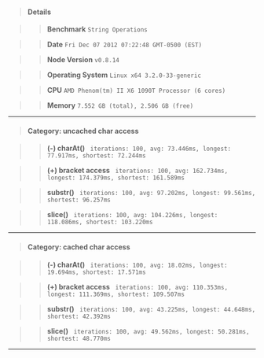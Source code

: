 > #### Details

>> **Benchmark** ```String Operations```

>> **Date** ```Fri Dec 07 2012 07:22:48 GMT-0500 (EST)```

>> **Node Version** ```v0.8.14```

>> **Operating System** ```Linux x64 3.2.0-33-generic```

>> **CPU** ```AMD Phenom(tm) II X6 1090T Processor (6 cores)```

>> **Memory** ```7.552 GB (total), 2.506 GB (free)```



---

> #### Category: uncached char access

>> **(-) charAt()** ``` iterations: 100, avg: 73.446ms, longest: 77.917ms, shortest: 72.244ms```

>> **(+) bracket access** ``` iterations: 100, avg: 162.734ms, longest: 174.379ms, shortest: 161.589ms```

>> **substr()** ``` iterations: 100, avg: 97.202ms, longest: 99.561ms, shortest: 96.257ms```

>> **slice()** ``` iterations: 100, avg: 104.226ms, longest: 118.086ms, shortest: 103.220ms```



---

> #### Category: cached char access

>> **(-) charAt()** ``` iterations: 100, avg: 18.02ms, longest: 19.694ms, shortest: 17.571ms```

>> **(+) bracket access** ``` iterations: 100, avg: 110.353ms, longest: 111.369ms, shortest: 109.507ms```

>> **substr()** ``` iterations: 100, avg: 43.225ms, longest: 44.648ms, shortest: 42.392ms```

>> **slice()** ``` iterations: 100, avg: 49.562ms, longest: 50.281ms, shortest: 48.770ms```



---


